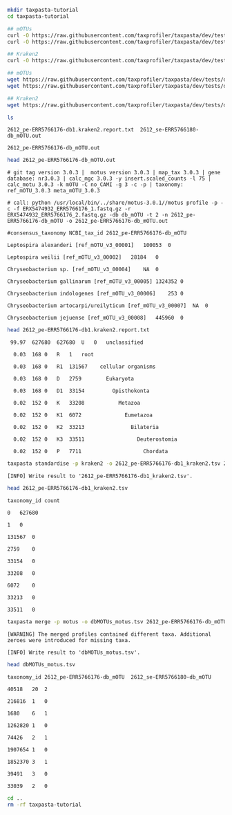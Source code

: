 <!-- --8<-- [start:data-setup] -->

```bash
mkdir taxpasta-tutorial
cd taxpasta-tutorial
```

<!-- --8<-- [end:data-setup] -->
<!-- --8<-- [start:data-curl] -->

```bash
## mOTUs
curl -O https://raw.githubusercontent.com/taxprofiler/taxpasta/dev/tests/data/motus/2612_pe-ERR5766176-db_mOTU.out
curl -O https://raw.githubusercontent.com/taxprofiler/taxpasta/dev/tests/data/motus/2612_se-ERR5766180-db_mOTU.out

## Kraken2
curl -O https://raw.githubusercontent.com/taxprofiler/taxpasta/dev/tests/data/kraken2/2612_pe-ERR5766176-db1.kraken2.report.txt
```

<!-- --8<-- [end:data-curl] -->
<!-- --8<-- [start:data-wget] -->

```bash
## mOTUs
wget https://raw.githubusercontent.com/taxprofiler/taxpasta/dev/tests/data/motus/2612_pe-ERR5766176-db_mOTU.out
wget https://raw.githubusercontent.com/taxprofiler/taxpasta/dev/tests/data/motus/2612_se-ERR5766180-db_mOTU.out

## Kraken2
wget https://raw.githubusercontent.com/taxprofiler/taxpasta/dev/tests/data/kraken2/2612_pe-ERR5766176-db1.kraken2.report.txt
```

<!-- --8<-- [end:data-wget] -->
<!-- --8<-- [start:data-ls] -->

```bash
ls
```

    2612_pe-ERR5766176-db1.kraken2.report.txt  2612_se-ERR5766180-db_mOTU.out

    2612_pe-ERR5766176-db_mOTU.out

<!-- --8<-- [end:data-ls] -->
<!-- --8<-- [start:motus-head] -->

```bash
head 2612_pe-ERR5766176-db_mOTU.out
```

    # git tag version 3.0.3 |  motus version 3.0.3 | map_tax 3.0.3 | gene database: nr3.0.3 | calc_mgc 3.0.3 -y insert.scaled_counts -l 75 | calc_motu 3.0.3 -k mOTU -C no_CAMI -g 3 -c -p | taxonomy: ref_mOTU_3.0.3 meta_mOTU_3.0.3

    # call: python /usr/local/bin/../share/motus-3.0.1//motus profile -p -c -f ERX5474932_ERR5766176_1.fastq.gz -r ERX5474932_ERR5766176_2.fastq.gz -db db_mOTU -t 2 -n 2612_pe-ERR5766176-db_mOTU -o 2612_pe-ERR5766176-db_mOTU.out

    #consensus_taxonomy NCBI_tax_id 2612_pe-ERR5766176-db_mOTU

    Leptospira alexanderi [ref_mOTU_v3_00001]   100053  0

    Leptospira weilii [ref_mOTU_v3_00002]   28184   0

    Chryseobacterium sp. [ref_mOTU_v3_00004]    NA  0

    Chryseobacterium gallinarum [ref_mOTU_v3_00005] 1324352 0

    Chryseobacterium indologenes [ref_mOTU_v3_00006]    253 0

    Chryseobacterium artocarpi/ureilyticum [ref_mOTU_v3_00007]  NA  0

    Chryseobacterium jejuense [ref_mOTU_v3_00008]   445960  0

<!-- --8<-- [end:motus-head] -->
<!-- --8<-- [start:kraken2-head] -->

```bash
head 2612_pe-ERR5766176-db1.kraken2.report.txt
```

     99.97  627680  627680  U   0   unclassified

      0.03  168 0   R   1   root

      0.03  168 0   R1  131567    cellular organisms

      0.03  168 0   D   2759        Eukaryota

      0.03  168 0   D1  33154         Opisthokonta

      0.02  152 0   K   33208           Metazoa

      0.02  152 0   K1  6072              Eumetazoa

      0.02  152 0   K2  33213               Bilateria

      0.02  152 0   K3  33511                 Deuterostomia

      0.02  152 0   P   7711                    Chordata

<!-- --8<-- [end:kraken2-head] -->
<!-- --8<-- [start:standardise] -->

```bash
taxpasta standardise -p kraken2 -o 2612_pe-ERR5766176-db1_kraken2.tsv 2612_pe-ERR5766176-db1.kraken2.report.txt
```

    [INFO] Write result to '2612_pe-ERR5766176-db1_kraken2.tsv'.

<!-- --8<-- [end:standardise] -->
<!-- --8<-- [start:standardise-head] -->

```bash
head 2612_pe-ERR5766176-db1_kraken2.tsv
```

    taxonomy_id count

    0   627680

    1   0

    131567  0

    2759    0

    33154   0

    33208   0

    6072    0

    33213   0

    33511   0

<!-- --8<-- [end:standardise-head] -->
<!-- --8<-- [start:merge] -->

```bash
taxpasta merge -p motus -o dbMOTUs_motus.tsv 2612_pe-ERR5766176-db_mOTU.out 2612_se-ERR5766180-db_mOTU.out
```

    [WARNING] The merged profiles contained different taxa. Additional zeroes were introduced for missing taxa.

    [INFO] Write result to 'dbMOTUs_motus.tsv'.

<!-- --8<-- [end:merge] -->
<!-- --8<-- [start:merge-head] -->

```bash
head dbMOTUs_motus.tsv
```

    taxonomy_id 2612_pe-ERR5766176-db_mOTU  2612_se-ERR5766180-db_mOTU

    40518   20  2

    216816  1   0

    1680    6   1

    1262820 1   0

    74426   2   1

    1907654 1   0

    1852370 3   1

    39491   3   0

    33039   2   0

<!-- --8<-- [end:merge-head] -->
<!-- --8<-- [start:data-clean] -->

```bash
cd ..
rm -rf taxpasta-tutorial
```

<!-- --8<-- [end:data-clean] -->
